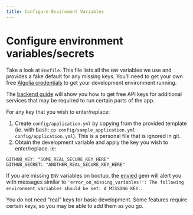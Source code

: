 ```yaml
---
title: Configure Enviroment Variables
---
```


# Configure environment variables/secrets

Take a look at `Envfile`. This file lists all the `ENV` variables we use and provides a fake default for any missing keys. You'll need to get your own free [Algolia credentials](/backend/algolia) to get your development environment running.

The [backend guide](/backend) will show you how to get free API keys for additional services that may be required to run certain parts of the app.

For any key that you wish to enter/replace:

1. Create `config/application.yml` by copying from the provided template (ie. with bash: `cp config/sample_application.yml config/application.yml`). This is a personal file that is ignored in git.
1. Obtain the development variable and apply the key you wish to enter/replace. ie:

```shell
GITHUB_KEY: "SOME_REAL_SECURE_KEY_HERE"
GITHUB_SECRET: "ANOTHER_REAL_SECURE_KEY_HERE"
```

If you are missing `ENV` variables on bootup, the [envied](https://rubygems.org/gems/envied) gem will alert you with messages similar to `'error_on_missing_variables!': The following environment variables should be set: A_MISSING_KEY.`.

You do not need "real" keys for basic development. Some features require certain keys, so you may be able to add them as you go.
